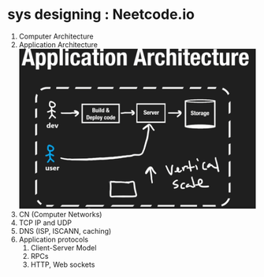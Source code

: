 # sys designing : Neetcode.io

1. Computer Architecture
2. Application Architecture
![Alt text](image-1.png)
3. CN (Computer Networks)
4. TCP IP and UDP
5. DNS (ISP, ISCANN, caching)
6. Application protocols
    1. Client-Server Model
    2. RPCs
    3. HTTP, Web sockets
